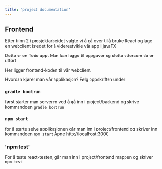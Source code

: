 ```yaml
---
title: 'project documentation'
---
```



## Frontend 

Etter trinn 2 i prosjektarbeidet valgte vi å gå over til å bruke React og lage en webclient istedet for å videreutvikle vår app i javaFX

Dette er en Todo app. Man kan legge til oppgaver og slette ettersom de er utført 


Her ligger frontend-koden til vår webclient.

Hvordan kjører man vår applikasjon? Følg oppskriften under 

### `gradle bootrun`

først starter man serveren ved å gå inn i project/backend og skrive kommandoen `gradle bootrun`

### `npm start`

for å starte selve applikasjonen går man inn i project/frontend og skriver inn kommandoen `npm start`
Åpne http://localhost:3000 

### 'npm test'

For å teste react-testen, går man inn i project/frontend mappen og skriver `npm test`


